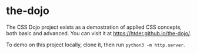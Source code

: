 # the-dojo
The CSS Dojo project exists as a demostration of applied CSS concepts,
both basic and advanced. You can visit it at <https://htder.github.io/the-dojo/>.

To demo on this project locally, clone it, then run `python3 -m http.server`.